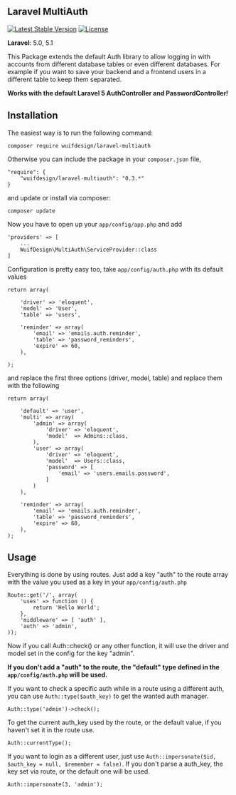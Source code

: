 ## Laravel MultiAuth

[![Latest Stable Version](https://poser.pugx.org/wuifdesign/laravel-multiauth/v/stable)](https://packagist.org/packages/wuifdesign/laravel-multiauth)
[![License](https://poser.pugx.org/wuifdesign/laravel-multiauth/license)](https://packagist.org/packages/wuifdesign/laravel-multiauth)

**Laravel**: 5.0, 5.1

This Package extends the default Auth library to allow logging in with accounts from different database tables or even different databases.
For example if you want to save your backend and a frontend users in a different table to keep them separated.

**Works with the default Laravel 5 AuthController and PasswordController!**

## Installation ##

The easiest way is to run the following command:

    composer require wuifdesign/laravel-multiauth

Otherwise you can include the package in your `composer.json` file,

    "require": {
        "wuifdesign/laravel-multiauth": "0.3.*"
    }

and update or install via composer:

    composer update

Now you have to open up your `app/config/app.php` and add

    'providers' => [
        ...
        WuifDesign\MultiAuth\ServiceProvider::class
    ]

Configuration is pretty easy too, take `app/config/auth.php` with its default values

    return array(

        'driver' => 'eloquent',
        'model' => 'User',
        'table' => 'users',

        'reminder' => array(
            'email' => 'emails.auth.reminder',
            'table' => 'password_reminders',
            'expire' => 60,
        ),

    );

and replace the first three options (driver, model, table) and replace them with the following

    return array(

        'default' => 'user',
        'multi' => array(
            'admin' => array(
                'driver' => 'eloquent',
                'model'  => Admins::class,
            ),
            'user' => array(
                'driver' => 'eloquent',
                'model'  => Users::class,
                'password' => [
                    'email' => 'users.emails.password',
                ]
            )
        ),

        'reminder' => array(
            'email' => 'emails.auth.reminder',
            'table' => 'password_reminders',
            'expire' => 60,
        ),
    );

## Usage ##

Everything is done by using routes. Just add a key "auth" to the route array with the value you used as a key in your `app/config/auth.php`

    Route::get('/', array(
        'uses' => function () {
            return 'Hello World';
        },
        'middleware' => [ 'auth' ],
        'auth' => 'admin',
    ));

Now if you call Auth::check() or any other function, it will use the driver and model set in the config for the key "admin".

**If you don't add a "auth" to the route, the "default" type defined in the `app/config/auth.php` will be used.**

If you want to check a specific auth while in a route using a different auth, you can use `Auth::type($auth_key)` to get the wanted auth manager.

    Auth::type('admin')->check();

To get the current auth_key used by the route, or the default value, if you haven't set it in the route use.

    Auth::currentType();

If you want to login as a different user, just use `Auth::impersonate($id, $auth_key = null, $remember = false)`. If you
don't parse a auth_key, the key set via route, or the default one will be used.

    Auth::impersonate(3, 'admin');
